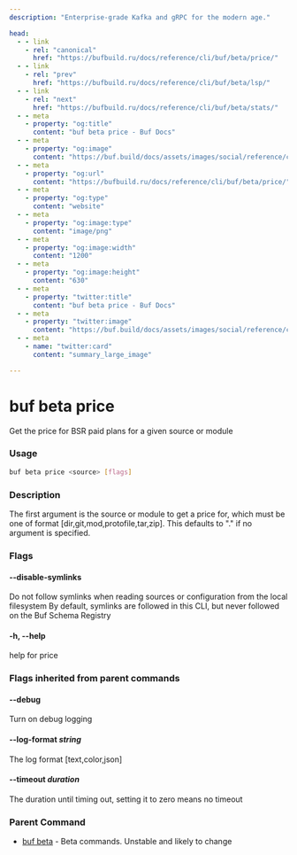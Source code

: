 ```yaml
---
description: "Enterprise-grade Kafka and gRPC for the modern age."

head:
  - - link
    - rel: "canonical"
      href: "https://bufbuild.ru/docs/reference/cli/buf/beta/price/"
  - - link
    - rel: "prev"
      href: "https://bufbuild.ru/docs/reference/cli/buf/beta/lsp/"
  - - link
    - rel: "next"
      href: "https://bufbuild.ru/docs/reference/cli/buf/beta/stats/"
  - - meta
    - property: "og:title"
      content: "buf beta price - Buf Docs"
  - - meta
    - property: "og:image"
      content: "https://buf.build/docs/assets/images/social/reference/cli/buf/beta/price.png"
  - - meta
    - property: "og:url"
      content: "https://bufbuild.ru/docs/reference/cli/buf/beta/price/"
  - - meta
    - property: "og:type"
      content: "website"
  - - meta
    - property: "og:image:type"
      content: "image/png"
  - - meta
    - property: "og:image:width"
      content: "1200"
  - - meta
    - property: "og:image:height"
      content: "630"
  - - meta
    - property: "twitter:title"
      content: "buf beta price - Buf Docs"
  - - meta
    - property: "twitter:image"
      content: "https://buf.build/docs/assets/images/social/reference/cli/buf/beta/price.png"
  - - meta
    - name: "twitter:card"
      content: "summary_large_image"

---
```


# buf beta price

Get the price for BSR paid plans for a given source or module

### Usage

```sh
buf beta price <source> [flags]
```

### Description

The first argument is the source or module to get a price for, which must be one of format \[dir,git,mod,protofile,tar,zip\]. This defaults to "." if no argument is specified.

### Flags

#### \--disable-symlinks

Do not follow symlinks when reading sources or configuration from the local filesystem By default, symlinks are followed in this CLI, but never followed on the Buf Schema Registry

#### \-h, --help

help for price

### Flags inherited from parent commands

#### \--debug

Turn on debug logging

#### \--log-format _string_

The log format \[text,color,json\]

#### \--timeout _duration_

The duration until timing out, setting it to zero means no timeout

### Parent Command

- [buf beta](../) - Beta commands. Unstable and likely to change
